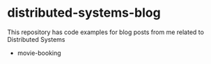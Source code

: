 # distributed-systems-blog

This repository has code examples for blog posts from me related to Distributed Systems

- movie-booking